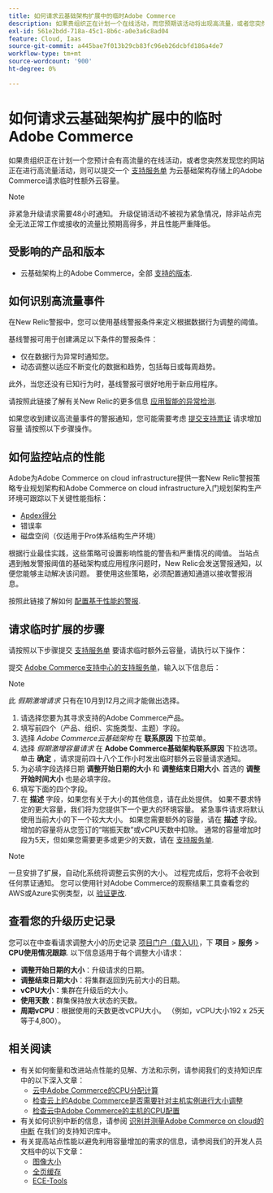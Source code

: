 ```yaml
---
title: 如何请求云基础架构扩展中的临时Adobe Commerce
description: 如果贵组织正在计划一个在线活动，而您预期该活动将出现高流量，或者您突然发现您的网站正在进行高流量活动，则可以提交[支持工单](/help/help-center-guide/help-center/magento-help-center-user-guide.md#submit-ticket)以请求为云基础架构商店上的Adobe Commerce临时添加云容量。
exl-id: 561e2bdd-718a-45c1-8b6c-a0e3a6c8ad04
feature: Cloud, Iaas
source-git-commit: a445bae7f013b29cb83fc96eb26dcbfd186a4de7
workflow-type: tm+mt
source-wordcount: '900'
ht-degree: 0%

---
```


# 如何请求云基础架构扩展中的临时Adobe Commerce

如果贵组织正在计划一个您预计会有高流量的在线活动，或者您突然发现您的网站正在进行高流量活动，则可以提交一个 [支持服务单](/help/help-center-guide/help-center/magento-help-center-user-guide.md#submit-ticket) 为云基础架构存储上的Adobe Commerce请求临时性额外云容量。

>[!NOTE]
>
>非紧急升级请求需要48小时通知。 升级促销活动不被视为紧急情况，除非站点完全无法正常工作或接收的流量比预期高得多，并且性能严重降低。

## 受影响的产品和版本

* 云基础架构上的Adobe Commerce，全部 [支持的版本](https://www.adobe.com/content/dam/cc/en/legal/terms/enterprise/pdfs/Adobe-Commerce-Software-Lifecycle-Policy.pdf).

## 如何识别高流量事件

在New Relic警报中，您可以使用基线警报条件来定义根据数据行为调整的阈值。

基线警报可用于创建满足以下条件的警报条件：

* 仅在数据行为异常时通知您。
* 动态调整以适应不断变化的数据和趋势，包括每日或每周趋势。

此外，当您还没有已知行为时，基线警报可很好地用于新应用程序。

请按照此链接了解有关New Relic的更多信息 [应用智能的异常检测](https://docs.newrelic.com/docs/alerts-applied-intelligence/applied-intelligence/anomaly-detection/anomaly-detection-applied-intelligence/).

如果您收到建议高流量事件的警报通知，您可能需要考虑 [提交支持票证](/docs/commerce-knowledge-base/kb/help-center-guide/magento-help-center-user-guide.html?lang=en#submit-ticket) 请求增加容量 请按照以下步骤操作。

## 如何监控站点的性能

Adobe为Adobe Commerce on cloud infrastructure提供一套New Relic警报策略专业规划架构和Adobe Commerce on cloud infrastructure入门规划架构生产环境可跟踪以下关键性能指标：

* [Apdex得分](https://docs.newrelic.com/docs/apm/new-relic-apm/apdex/apdex-measure-user-satisfaction)
* 错误率
* 磁盘空间（仅适用于Pro体系结构生产环境）

根据行业最佳实践，这些策略可设置影响性能的警告和严重情况的阈值。 当站点遇到触发警报阈值的基础架构或应用程序问题时，New Relic会发送警报通知，以便您能够主动解决该问题。 要使用这些策略，必须配置通知通道以接收警报消息。

按照此链接了解如何 [配置基于性能的警报](/docs/commerce-cloud-service/user-guide/monitor/new-relic.html#monitor-performance-with-managed-alerts).

## 请求临时扩展的步骤

请按照以下步骤提交 [支持服务单](/docs/commerce-knowledge-base/kb/help-center-guide/magento-help-center-user-guide.html?lang=en#submit-ticket) 要请求临时额外云容量，请执行以下操作：

提交 [Adobe Commerce支持中心的支持服务单](/help/help-center-guide/help-center/magento-help-center-user-guide.md#submit-ticket)，输入以下信息后：

>[!NOTE]
>
>此 *假期激增请求* 只有在10月到12月之间才能做出选择。

1. 请选择您要为其寻求支持的Adobe Commerce产品。
1. 填写前四个（产品、组织、实施类型、主题）字段。
1. 选择 *Adobe Commerce云基础架构* 在 **联系原因** 下拉菜单。
1. 选择 *假期激增容量请求* 在 **Adobe Commerce基础架构联系原因** 下拉选项。 单击 **确定** ，请求提前四十八个工作小时发出临时额外云容量请求通知。
1. 为必填字段选择日期 **调整开始日期的大小** 和 **调整结束日期大小**. 首选的 **调整开始时间大小** 也是必填字段。
1. 填写下面的四个字段。
1. 在 **描述** 字段，如果您有关于大小的其他信息，请在此处提供。 如果不要求特定的更大容量，我们将为您提供下一个更大的环境容量。 紧急事件请求将默认使用当前大小的下一个较大大小。 如果您需要额外的容量，请在 **描述** 字段。 增加的容量将从您签订的“喘振天数”或vCPU天数中扣除。 通常的容量增加时段为5天，但如果您需要更多或更少的天数，请在 [支持服务单](/help/help-center-guide/help-center/magento-help-center-user-guide.md#submit-ticket).

>[!NOTE]
>
>一旦安排了扩展，自动化系统将调整云实例的大小。 过程完成后，您将不会收到任何票证通知。 您可以使用针对Adobe Commerce的观察结果工具查看您的AWS或Azure实例类型，以 [验证更改](/help/how-to/general/check-vcpu-using-observation-for-adobe-commerce.md).

## 查看您的升级历史记录

您可以在中查看请求调整大小的历史记录 [项目门户（载入UI）](/docs/commerce-cloud-service/start/onboarding.html#cloud-project-portal-(onboarding-ui))，下 **项目** > **服务** > **CPU使用情况跟踪**.
以下信息适用于每个调整大小请求：

* **调整开始日期的大小**：升级请求的日期。
* **调整结束日期大小**：将集群返回到先前大小的日期。
* **vCPU大小**：集群在升级后的大小。
* **使用天数**：群集保持放大状态的天数。
* **周期vCPU**：根据使用的天数更改vCPU大小。 （例如，vCPU大小192 x 25天等于4,800）。


## 相关阅读

* 有关如何衡量和改进站点性能的见解、方法和示例，请参阅我们的支持知识库中的以下深入文章：
   * [云中Adobe Commerce的CPU分配计算](/docs/commerce-knowledge-base/kb/how-to/magento-commerce-cloud-cpu-allocation-calculation.html)
   * [检查云上的Adobe Commerce是否需要针对主机实例进行大小调整](/docs/commerce-knowledge-base/kb/how-to/magento-commerce-cloud-check-if-upsize-for-hosts-instances-is-needed.html)
   * [检查云中Adobe Commerce的主机的CPU配置](/docs/commerce-knowledge-base/kb/how-to/magento-commerce-cloud-check-hosts-cpu-configuration.html)
* 有关如何识别中断的信息，请参阅 [识别并测量Adobe Commerce on cloud的中断](/docs/commerce-knowledge-base/kb/how-to/how-to-identify-outages.html) 在我们的支持知识库中。
* 有关提高站点性能以避免利用容量增加的需求的信息，请参阅我们的开发人员文档中的以下文章：
   * [图像大小](/docs/commerce-admin/catalog/products/digital-assets/product-image-config.html#product-image-resizing)
   * [全页缓存](/docs/commerce-admin/systems/tools/cache-management.html#full-page-caching)
   * [ECE-Tools](/docs/commerce-cloud-service/user-guide/dev-tools/ece-tools/package-overview.html)
